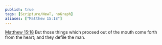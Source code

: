 ```yaml
---
publish: true
tags: [Scripture/NewT, noGraph]
aliases: ["Matthew 15:18"]
---
```

[Matthew 15:18](https://churchofjesuschrist.org/study/scriptures/nt/matt/15?lang=eng&id=p18#p18) But those things which proceed out of the mouth come forth from the heart; and they defile the man.

